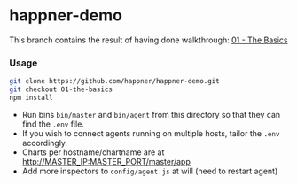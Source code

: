 # happner-demo

This branch contains the result of having done walkthrough: [01 - The Basics](https://github.com/happner/happner/blob/master/docs/walkthrough/the-basics.md)

### Usage

```bash
git clone https://github.com/happner/happner-demo.git
git checkout 01-the-basics
npm install
```

* Run bins `bin/master` and `bin/agent` from this directory so that they can find the `.env` file.
* If you wish to connect agents running on multiple hosts, tailor the `.env` accordingly.
* Charts per hostname/chartname are at [http://MASTER_IP:MASTER_PORT/master/app](http://127.0.0.1:50505/master/app)
* Add more inspectors to `config/agent.js` at will (need to restart agent)
